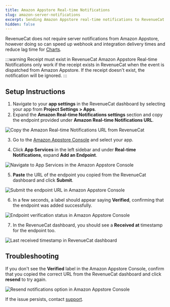 ```yaml
---
title: Amazon Appstore Real-time Notifications
slug: amazon-server-notifications
excerpt: Sending Amazon Appstore real-time notifications to RevenueCat
hidden: false
---
```


RevenueCat does not require server notifications from Amazon Appstore, however doing so can speed up webhook and integration delivery times and reduce lag time for [Charts](/dashboard-and-metrics/charts).

:::warning Receipt must exist in RevenueCat
Amazon Appstore Real-time Notifications only work if the receipt exists in RevenueCat when the event is dispatched from Amazon Appstore. If the receipt doesn't exist, the notification will be ignored.
:::

## Setup Instructions

1. Navigate to your **app settings** in the RevenueCat dashboard by selecting your app from **Project Settings > Apps**.
2. Expand the **Amazon Real-time Notifications settings** section and copy the endpoint provided under **Amazon Real-time Notifications URL**.

![Copy the Amazon Real-time Notifications URL from RevenueCat](/images/amazon/amazon_s2s_copy_url.png "Copy the Amazon Real-time Notifications URL from RevenueCat")

3. Go to the [Amazon Appstore Console](https://developer.amazon.com/apps-and-games/console/apps/list.html) and select your app.

4. Click **App Services** in the left sidebar and under **Real-time Notifications**, expand **Add an Endpoint**.

![Navigate to App Services in the Amazon Appstore Console](/images/amazon/amazon_s2s_appstore_menu.png "Navigate to App Services in the Amazon Appstore Console")

5. **Paste** the URL of the endpoint you copied from the RevenueCat dashboard and click **Submit**.

![Submit the endpoint URL in Amazon Appstore Console](/images/amazon/amazon_s2s_appstore_submit_url.png "Submit the endpoint URL in Amazon Appstore Console")

6. In a few seconds, a label should appear saying **Verified**, confirming that the endpoint was added successfully.

![Endpoint verification status in Amazon Appstore Console](/images/amazon/amazon_s2s_appstore_verified.png "Endpoint verification status in Amazon Appstore Console")

7. In the RevenueCat dashboard, you should see a **Received at** timestamp for the endpoint too.

![Last received timestamp in RevenueCat dashboard](/images/amazon/amazon_s2s_last_received_at.png "Last received timestamp in RevenueCat dashboard")

## Troubleshooting

If you don't see the **Verified** label in the Amazon Appstore Console, confirm that you copied the correct URL from the RevenueCat dashboard and click **resend** to try again.

![Resend notifications option in Amazon Appstore Console](/images/amazon/amazon_s2s_appstore_resend.png "Resend notifications option in Amazon Appstore Console")

If the issue persists, contact [support](https://app.revenuecat.com/settings/support).
